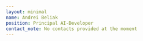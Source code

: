 ```yaml
---
layout: minimal
name: Andrei Beliak
position: Principal AI-Developer
contact_note: No contacts provided at the moment
---
```

